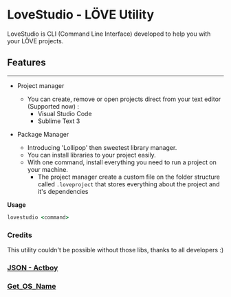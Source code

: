 # LoveStudio - LÖVE Utility

LoveStudio is CLI (Command Line Interface) developed to help you with your LÖVE projects.

## Features
----

- Project manager
    - You can create, remove or open projects direct from your text editor (Supported now) :
        - Visual Studio Code
        - Sublime Text 3
    
- Package Manager
    - Introducing 'Lollipop' then sweetest library manager.
    - You can install libraries to your project easily.
    - With one command, install everything you need to run a project on your machine.
        - The project manager create a custom file on the folder structure called `.loveproject` that stores everything about the project and it's dependencies
    
**Usage**
```cmd
lovestudio <command>
```

### Credits

This utility couldn't be possible without those libs, thanks to all developers :)

### [JSON - Actboy](https://github.com/actboy168/json.lua/tree/master)
### [Get_OS_Name](https://github.com/bluebird75/lua_get_os_name/tree/master)

